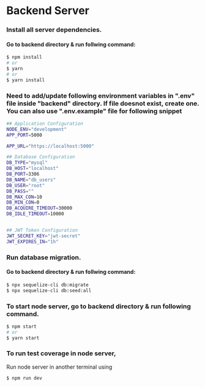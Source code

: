 # Backend Server

### Install all server dependencies.
#### Go to backend directory & run follwing command:
```bash
$ npm install
# or
$ yarn
# or
$ yarn install
```

### Need to add/update following environment variables in ".env" file inside "backend" directory. If file doesnot exist, create one. You can also use ".env.example" file for following snippet
```bash
## Application Configuration
NODE_ENV="development"
APP_PORT=5000

APP_URL="https://localhost:5000"

## Database Configuration
DB_TYPE="mysql"
DB_HOST="localhost"
DB_PORT=3306
DB_NAME="db_users"
DB_USER="root"
DB_PASS=""
DB_MAX_CON=10
DB_MIN_CON=0
DB_ACQUIRE_TIMEOUT=30000
DB_IDLE_TIMEOUT=10000


## JWT Token Configuration
JWT_SECRET_KEY="jwt-secret"
JWT_EXPIRES_IN="1h"
```
### Run database migration.
#### Go to backend directory & run follwing command:
```bash
$ npx sequelize-cli db:migrate
$ npx sequelize-cli db:seed:all
```

### To start node server, go to backend directory & run following command.
```bash
$ npm start
# or
$ yarn start
```

### To run test coverage in node server,
Run node server in another terminal using
```bash
$ npm run dev
```


